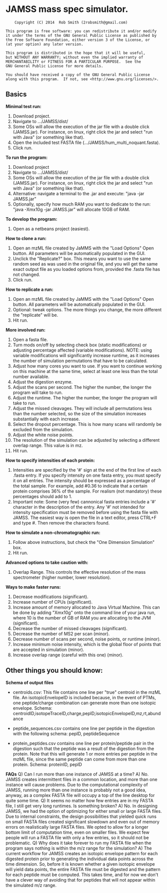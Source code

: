 JAMSS mass spec simulator.
====
		Copyright (C) 2014  Rob Smith (2robsmith@gmail.com)

    This program is free software: you can redistribute it and/or modify
    it under the terms of the GNU General Public License as published by
    the Free Software Foundation, either version 3 of the License, or
    (at your option) any later version.

    This program is distributed in the hope that it will be useful,
    but WITHOUT ANY WARRANTY; without even the implied warranty of
    MERCHANTABILITY or FITNESS FOR A PARTICULAR PURPOSE.  See the
    GNU General Public License for more details.

    You should have received a copy of the GNU General Public License
    along with this program.  If not, see <http://www.gnu.org/licenses/>.

Basics
-------
**Minimal test run:**
1) Download project.
2) Navigate to .../JAMSS/dist/
3) Some OSs will allow the execution of the jar file with a double click (JAMSS.jar). For instance, on linux, right click the jar and select "run with Java" (or something like that).
4) Open the included test FASTA file (.../JAMSS/hum\_multi\_noquant.fasta).
5) Click run.

**To run the program:**
1) Download project
2) Navigate to .../JAMSS/dist/
3) Some OSs will allow the execution of the jar file with a double click (JAMSS.jar). For instance, on linux, right click the jar and select "run with Java" (or something like that).
4) Alternative: navigate a terminal to the .jar and execute: "java -jar JAMSS.jar"
5) Optionally, specify how much RAM you want to dedicate to the run: "java -Xmx10g -jar JAMSS.jar" will allocate 10GB of RAM. 

**To develop the program:**
1) Open as a netbeans project (easiest).

**How to clone a run:**
1) Open an mzML file created by JaMMS with the "Load Options" Open button. All parameters will be automatically populated in the GUI.
2) Unclick the "Replicate?" box. This means you want to use the same random seed as was used in the original file, and you will get the same exact output file as you loaded options from, provided the .fasta file has not changed.
3) Click run.

**How to replicate a run:**
1) Open an mzML file created by JaMMS with the "Load Options" Open button. All parameters will be automatically populated in the GUI.
2) Optional: tweak options. The more things you change, the more different the "replicate" will be.
3) Hit run.

**More involved run:**
1) Open a fasta file.
2) Turn mods on/off by selecting check box (static modifications) or adjusting percentage affected (variable modifications). NOTE: using variable modifications will significantly increase runtime, as it increases the number of simulation permutations that have to be calculated.
3) Adjust how many cores you want to use. If you want to continue working on this machine at the same time, select at least one less than the total number available. 
4) Adjust the digestion enzyme.
5) Adjust the scans per second. The higher the number, the longer the program will take to run.
6) Adjust the runtime. The higher the number, the longer the program will take to run.
7) Adjust the missed cleavages. They will include all permutations less than the number selected, so the size of the simulation increases substantially with each increase.
8) Select the dropout percentage. This is how many scans will randomly be excluded from the simulation.
9) Adjust the white noise points.
10) The resolution of the simulation can be adjusted by selecting a different overlap range. This value is in mz.
11) Hit run.

**How to specify intensities of each protein:**
1) Intensities are specified by the '#' sign at the end of the first line of each .fasta entry. If you specify intensity on one fasta entry, you must specify it on all entries. The intensity should be expressed as a percentage of the total sample. For example, add #0.36 to indicate that a certain protein comprises 36% of the sample. For realism (not mandatory) these percentages should add to 1.
2) Important note: Some (very few) cannonical fasta entries include a '#' character in the description of the entry. Any '#' not intended for intensity specification must be removed before using the fasta file with JAMSS. The easiest way is open the file in a text editor, press CTRL+F and type #. Then remove the characters found.

**How to simulate a non-chromatographic run:**
1) Follow above instructions, but check the "One Dimension Simulation" box.
2) Hit run.

**Advanced options to take caution with:**
1) Overlap Range. This controls the effective resolution of the mass spectrometer (higher number, lower resolution).

**Ways to make faster runs:**
1) Decrease modifications (significant).
2) Increase number of CPUs (significant).
3) Increase amount of memory allocated to Java Virtual Machine. This can be done by adding "Xmx10g" onto the command line of your java run, where 10 is the number of GB of RAM you are allocating to the JVM (significant).
4) Decrease the number of missed cleavages (significant).
5) Decrease the number of MS2 per scan (minor).
6) Decrease number of scans per second, noise points, or runtime (minor).
7) Increase minimum noise intensity, which is the global floor of points that are accepted in simulation (minor).
8) Increase overlap range (careful with this one) (minor).

Other things you should know:
--------

**Schema of output files**
* centroids.csv: This file contains one line per "true" centroid in the mzML file. An isotopicEnvelopeID is included because, in the event of PTMs, one peptide/charge combination can generate more than one isotopic envelope. Schema:
centroidID,isotopeTraceID,charge,pepID,isotopicEnvelopeID,mz,rt,abundance

* peptide_sequences.csv contains one line per peptide in the digestion with the following schema:
pepID, peptideSequence

* protein_peptides.csv contains one line per protein/peptide pair in the digestion such that the peptide was a result of the digestion from the protein. Note that this will generate 1 or more entries per peptide in the mzML file, since the same peptide can come from more than one protein. Schema:
proteinID, pepID

**FAQs**
Q) Can I run more than one instance of JAMSS at a time?
A) No. JAMSS creates intermittent files in a common location, and more than one instance will cause problems. Due to the computational complexity of JAMSS, running more than one instance is probably not a good idea, anyway, as a complex FASTA file will occupy a top of the line desktop for quite some time.
Q) It seems no matter how few entries are in my FASTA file, I still get very long runtimes. Is something broken?
A) No. In designing JAMSS, we had the option of optimizing for either small or large FASTA files. Due to internal constraints, the design possibilities that yielded quick runs on small FASTA files created significant slowdown and even out of memory errors on realistically large FASTA files. We opted to allow for a longer bottom limit of computation time, even on smaller files. We expect few people will run a FASTA file with only a few entries, so it should not be problematic.
Q) Why does it take forever to run my FASTA file when the program says nothing is within the m/z range for the simulation?
A) The current workflow for JAMSS creates an isotopic envelope pattern for each digested protein prior to generating the individual data points across the time dimension. So, before it is known whether a given isotopic envelope will yield data points, the entire FASTA file must be digested and the pattern for each peptide must be computed. This takes time, and for now we don't have a clever way of avoiding that for peptides that will not appear within the simulated m/z range.
